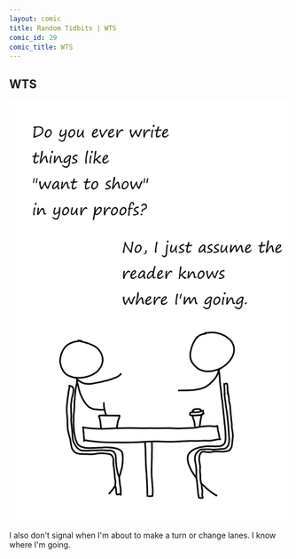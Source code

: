 ```yaml
---
layout: comic
title: Random Tidbits | WTS
comic_id: 29
comic_title: WTS
---
```


## WTS

<img id="img29" class="img-fluid" src="/assets/images/29.png">

I also don't signal when I'm about to make a turn or change lanes. I know where I'm going.
